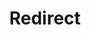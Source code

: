 ﻿---
layout: src/layouts/Redirect.astro
title: Redirect
redirect: https://octopus.com/docs/administration/managing-infrastructure/server-configuration-and-file-storage/moving-octopus-server-folders
pubDate:  2023-01-01
navSearch: false
navSitemap: false
navMenu: false
---
